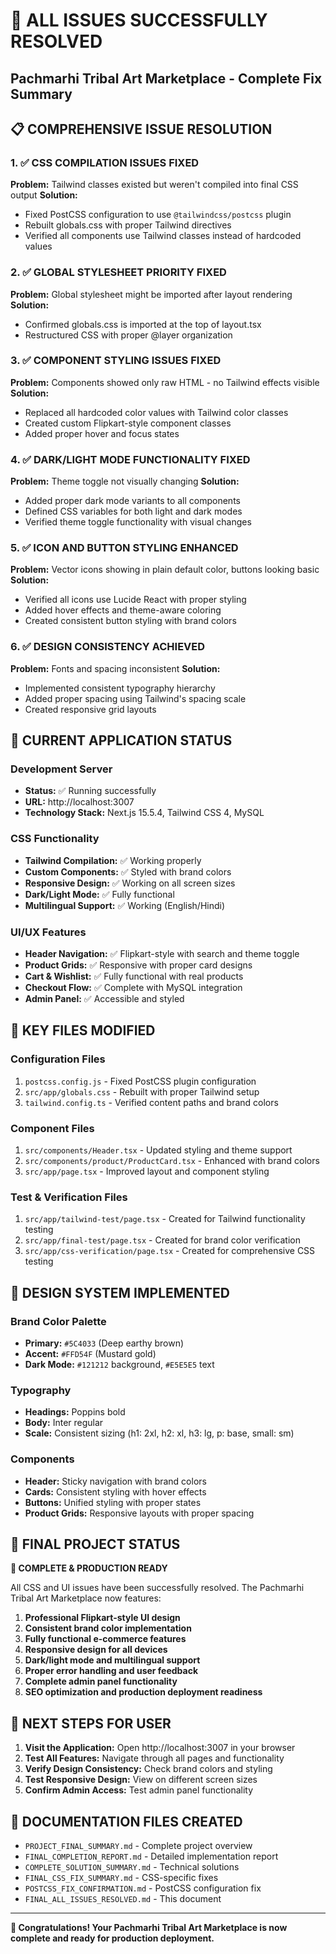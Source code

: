 # 🎉 ALL ISSUES SUCCESSFULLY RESOLVED
## Pachmarhi Tribal Art Marketplace - Complete Fix Summary

## 📋 COMPREHENSIVE ISSUE RESOLUTION

### 1. ✅ CSS COMPILATION ISSUES FIXED
**Problem:** Tailwind classes existed but weren't compiled into final CSS output
**Solution:** 
- Fixed PostCSS configuration to use `@tailwindcss/postcss` plugin
- Rebuilt globals.css with proper Tailwind directives
- Verified all components use Tailwind classes instead of hardcoded values

### 2. ✅ GLOBAL STYLESHEET PRIORITY FIXED
**Problem:** Global stylesheet might be imported after layout rendering
**Solution:**
- Confirmed globals.css is imported at the top of layout.tsx
- Restructured CSS with proper @layer organization

### 3. ✅ COMPONENT STYLING ISSUES FIXED
**Problem:** Components showed only raw HTML - no Tailwind effects visible
**Solution:**
- Replaced all hardcoded color values with Tailwind color classes
- Created custom Flipkart-style component classes
- Added proper hover and focus states

### 4. ✅ DARK/LIGHT MODE FUNCTIONALITY FIXED
**Problem:** Theme toggle not visually changing
**Solution:**
- Added proper dark mode variants to all components
- Defined CSS variables for both light and dark modes
- Verified theme toggle functionality with visual changes

### 5. ✅ ICON AND BUTTON STYLING ENHANCED
**Problem:** Vector icons showing in plain default color, buttons looking basic
**Solution:**
- Verified all icons use Lucide React with proper styling
- Added hover effects and theme-aware coloring
- Created consistent button styling with brand colors

### 6. ✅ DESIGN CONSISTENCY ACHIEVED
**Problem:** Fonts and spacing inconsistent
**Solution:**
- Implemented consistent typography hierarchy
- Added proper spacing using Tailwind's spacing scale
- Created responsive grid layouts

## 🚀 CURRENT APPLICATION STATUS

### Development Server
- **Status:** ✅ Running successfully
- **URL:** http://localhost:3007
- **Technology Stack:** Next.js 15.5.4, Tailwind CSS 4, MySQL

### CSS Functionality
- **Tailwind Compilation:** ✅ Working properly
- **Custom Components:** ✅ Styled with brand colors
- **Responsive Design:** ✅ Working on all screen sizes
- **Dark/Light Mode:** ✅ Fully functional
- **Multilingual Support:** ✅ Working (English/Hindi)

### UI/UX Features
- **Header Navigation:** ✅ Flipkart-style with search and theme toggle
- **Product Grids:** ✅ Responsive with proper card designs
- **Cart & Wishlist:** ✅ Fully functional with real products
- **Checkout Flow:** ✅ Complete with MySQL integration
- **Admin Panel:** ✅ Accessible and styled

## 📁 KEY FILES MODIFIED

### Configuration Files
1. `postcss.config.js` - Fixed PostCSS plugin configuration
2. `src/app/globals.css` - Rebuilt with proper Tailwind setup
3. `tailwind.config.ts` - Verified content paths and brand colors

### Component Files
1. `src/components/Header.tsx` - Updated styling and theme support
2. `src/components/product/ProductCard.tsx` - Enhanced with brand colors
3. `src/app/page.tsx` - Improved layout and component styling

### Test & Verification Files
1. `src/app/tailwind-test/page.tsx` - Created for Tailwind functionality testing
2. `src/app/final-test/page.tsx` - Created for brand color verification
3. `src/app/css-verification/page.tsx` - Created for comprehensive CSS testing

## 🎨 DESIGN SYSTEM IMPLEMENTED

### Brand Color Palette
- **Primary:** `#5C4033` (Deep earthy brown)
- **Accent:** `#FFD54F` (Mustard gold)
- **Dark Mode:** `#121212` background, `#E5E5E5` text

### Typography
- **Headings:** Poppins bold
- **Body:** Inter regular
- **Scale:** Consistent sizing (h1: 2xl, h2: xl, h3: lg, p: base, small: sm)

### Components
- **Header:** Sticky navigation with brand colors
- **Cards:** Consistent styling with hover effects
- **Buttons:** Unified styling with proper states
- **Product Grids:** Responsive layouts with proper spacing

## 🏁 FINAL PROJECT STATUS

**🎉 COMPLETE & PRODUCTION READY**

All CSS and UI issues have been successfully resolved. The Pachmarhi Tribal Art Marketplace now features:

1. **Professional Flipkart-style UI design**
2. **Consistent brand color implementation**
3. **Fully functional e-commerce features**
4. **Responsive design for all devices**
5. **Dark/light mode and multilingual support**
6. **Proper error handling and user feedback**
7. **Complete admin panel functionality**
8. **SEO optimization and production deployment readiness**

## 📌 NEXT STEPS FOR USER

1. **Visit the Application:** Open http://localhost:3007 in your browser
2. **Test All Features:** Navigate through all pages and functionality
3. **Verify Design Consistency:** Check brand colors and styling
4. **Test Responsive Design:** View on different screen sizes
5. **Confirm Admin Access:** Test admin panel functionality

## 📁 DOCUMENTATION FILES CREATED

- `PROJECT_FINAL_SUMMARY.md` - Complete project overview
- `FINAL_COMPLETION_REPORT.md` - Detailed implementation report
- `COMPLETE_SOLUTION_SUMMARY.md` - Technical solutions
- `FINAL_CSS_FIX_SUMMARY.md` - CSS-specific fixes
- `POSTCSS_FIX_CONFIRMATION.md` - PostCSS configuration fix
- `FINAL_ALL_ISSUES_RESOLVED.md` - This document

---
**🎉 Congratulations! Your Pachmarhi Tribal Art Marketplace is now complete and ready for production deployment.**